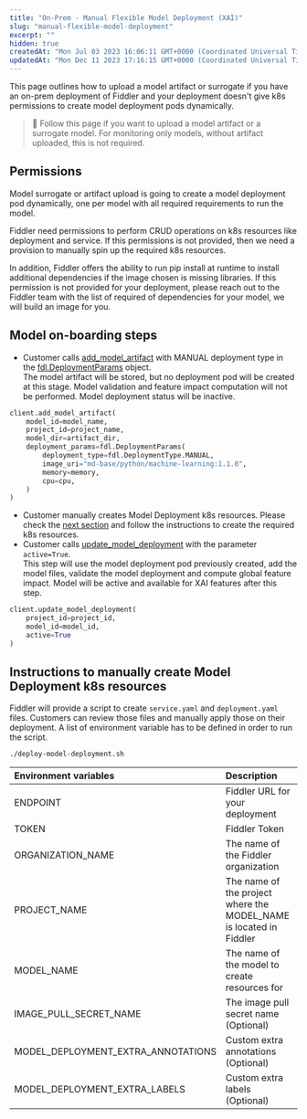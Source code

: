 ```yaml
---
title: "On-Prem - Manual Flexible Model Deployment (XAI)"
slug: "manual-flexible-model-deployment"
excerpt: ""
hidden: true
createdAt: "Mon Jul 03 2023 16:06:11 GMT+0000 (Coordinated Universal Time)"
updatedAt: "Mon Dec 11 2023 17:16:15 GMT+0000 (Coordinated Universal Time)"
---
```

This page outlines how to upload a model artifact or surrogate if you have an on-prem deployment of Fiddler and your deployment doesn't give k8s permissions to create model deployment pods dynamically.

> 📘 Follow this page if you want to upload a model artifact or a surrogate model. For monitoring only models, without artifact uploaded, this is not required.

## Permissions

Model surrogate or artifact upload is going to create a model deployment pod dynamically, one per model with all required requirements to run the model.

Fiddler need permissions to perform CRUD operations on k8s resources like deployment and service. If this permissions is not provided, then we need a provision to manually spin up the required k8s resources.

In addition, Fiddler offers the ability to run pip install at runtime to install additional dependencies if the image chosen is missing libraries. If this permission is not provided for your deployment, please reach out to the Fiddler team with the list of required of dependencies for your model, we will build an image for you.

## Model on-boarding steps

- Customer calls [add_model_artifact](ref:clientadd_model_artifact) with MANUAL deployment type in the [fdl.DeploymentParams](ref:fdldeploymentparams) object.  
  The model artifact will be stored, but no deployment pod will be created at this stage. Model validation and feature impact computation will not be performed. Model deployment status will be inactive.

```python
client.add_model_artifact(
    model_id=model_name,
    project_id=project_name,
    model_dir=artifact_dir,
    deployment_params=fdl.DeploymentParams(
      	deployment_type=fdl.DeploymentType.MANUAL,
      	image_uri="md-base/python/machine-learning:1.1.0",
      	memory=memory,
        cpu=cpu,
    )
)
```

- Customer manually creates Model Deployment k8s resources. Please check the [next section](doc:manual-flexible-model-deployment#instructions-to-manually-create-model-deployment-k8s-resources) and follow the instructions to create the required k8s resources.
- Customer calls [update_model_deployment](ref:clientupdate_model_deployment) with the parameter `active=True`.  
  This step will use the model deployment pod previously created, add the model files, validate the model deployment and compute global feature impact. Model will be active and available for XAI features after this step.

```python
client.update_model_deployment(
  	project_id=project_id,
    model_id=model_id,
  	active=True
)
```

## Instructions to manually create Model Deployment k8s resources

Fiddler will provide a script to create `service.yaml` and `deployment.yaml` files. Customers can review those files and manually apply those on their deployment. A list of environment variable has to be defined in order to run the script.

```shell
./deploy-model-deployment.sh
```

| Environment variables              | Description                                                        |
| :--------------------------------- | :----------------------------------------------------------------- |
| ENDPOINT                           | Fiddler URL for your deployment                                    |
| TOKEN                              | Fiddler Token                                                      |
| ORGANIZATION_NAME                  | The name of the Fiddler organization                               |
| PROJECT_NAME                       | The name of the project where the MODEL_NAME is located in Fiddler |
| MODEL_NAME                         | The name of the model to create resources for                      |
| IMAGE_PULL_SECRET_NAME             | The image pull secret name (Optional)                              |
| MODEL_DEPLOYMENT_EXTRA_ANNOTATIONS | Custom extra annotations (Optional)                                |
| MODEL_DEPLOYMENT_EXTRA_LABELS      | Custom extra labels (Optional)                                     |
